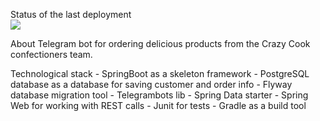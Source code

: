 Status of the last deployment
<br> <img src="https://github.com/yu-yakovenko/crazycook-telegrambot/workflows/CI-CD-to-AWS-ElasticBeanstalk/badge.svg?branche=master"> <br>


About
Telegram bot for ordering delicious products from the Crazy Cook confectioners team.

Technological stack
    - SpringBoot as a skeleton framework
    - PostgreSQL database as a database for saving customer and order info
    - Flyway database migration tool
    - Telegrambots lib
    - Spring Data starter
    - Spring Web for working with REST calls
    - Junit for tests
    - Gradle as a build tool
